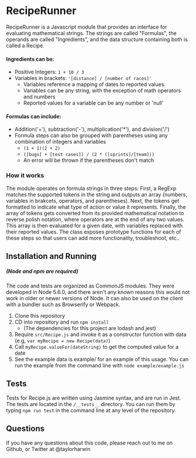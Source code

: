 # RecipeRunner

RecipeRunner is a Javascript module that provides an interface for evaluating mathematical strings. The strings are called "Formulas", the operands are called "Ingredients", and the data structure containing both is called a Recipe.

####  Ingredients can be:
  * Positive Integers: `1 + 10 / 3`
  * Variables in brackets: `'[distance] / [number of races]'`
    * Variables reference a mapping of dates to reported values.
    * Variables can be any string, with the exception of math operators and numbers
    * Reported values for a variable can be any number or 'null' 
#### Formulas can include:
  * Addition('+'), subtraction('-'), multiplication('*'), and division('/')
  * Formula steps can also be grouped with parentheses using any combination of integers and variables
    * `(1 + 1)(2 + 2)`
    * `([bugs] + [test cases]) / (2 * ([sprints]/[team]))`
    * An error will be thrown if the parentheses don't match
### How it works

The module operates on formula strings in three steps: First, a RegExp matches the supported tokens in the string and outputs an array (numbers, variables in brakcets, operators, and parentheses). Next, the tokens get formatted to indicate what type of action or value it represents. Finally, the array of tokens gets converted from its provided mathematical notation to reverse polish notation, where operators are at the end of any two values. This array is then evaluated for a given date, with variables replaced with their reported values. The class exposes prototype functions for each of these steps so that users can add more functionality, troubleshoot, etc..
  
  ## Installation and Running
  ##### (Node and npm are required)
The code and tests are organized as CommonJS modules. They were developed in Node 5.6.0, and there aren't any known reasons this would not work in older or newer versions of Node. It can also be used on the client with a bundler such as Browserify or Webpack.
  1. Clone this repository
  2. CD into repository and run `npm install`
      * (The dependencies for this project are lodash and jest)
  3. Require `src/Recipe.js` and invoke it as a constructor function with data (e.g, `var myRecipe = new Recipe(data)`)
  4. Call `myRecipe.valueFor(dateString)` to get the computed value for a date
  5. See the example data is example/ for an example of this usage. You can run the example from the command line with `node example/example.js`

  ## Tests

  Tests for Recipe.js are written using Jasmine syntax, and are run in Jest. The tests are located in the `/__tests__` directory. You can run them by typing `npm run test` in the command line at any level of the repository.

  ## Questions

  If you have any questions about this code, please reach out to me on Github, or Twitter at @taylorharwin
